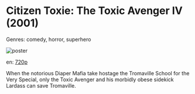 # Citizen Toxie: The Toxic Avenger IV (2001)

Genres: comedy, horror, superhero

![poster](http://image.tmdb.org/t/p/w500/wR4VvqrRd2r9M4GYXPnoV02aUNG.jpg)

en:
  [720p](magnet:?xt=urn:btih:6D036C1D65C7068CBEEBDE507D720AEF39A3DFB2&tr=udp://glotorrents.pw:6969/announce&tr=udp://tracker.opentrackr.org:1337/announce&tr=udp://torrent.gresille.org:80/announce&tr=udp://tracker.openbittorrent.com:80&tr=udp://tracker.coppersurfer.tk:6969&tr=udp://tracker.leechers-paradise.org:6969&tr=udp://p4p.arenabg.ch:1337&tr=udp://tracker.internetwarriors.net:1337)
  


When the notorious Diaper Mafia take hostage the Tromaville School for the Very Special, only the Toxic Avenger and his morbidly obese sidekick Lardass can save Tromaville.